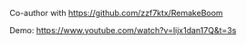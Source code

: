 Co-author with https://github.com/zzf7ktx/RemakeBoom

Demo: https://www.youtube.com/watch?v=lijx1dan17Q&t=3s
